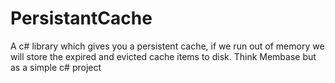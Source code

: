 PersistantCache
===============

A c# library which gives you a persistent cache, if we run out of memory we will store the expired and evicted cache 
items to disk. Think Membase but as a simple c# project
